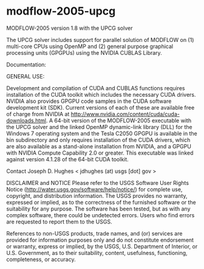modflow-2005-upcg
=================

MODFLOW-2005 version 1.8 with the UPCG solver

The UPCG solver includes support for parallel solution of MODFLOW on 
(1) multi-core CPUs using OpenMP and (2) general purpose graphical
processing units (GPGPUs) using the NVIDIA CUBLAS Library.

Documentation:


GENERAL USE:

Development and compilation of CUDA and CUBLAS functions requires installation of the CUDA toolkit which includes the necessary CUDA drivers. NVIDIA also provides GPGPU code samples in the CUDA software development kit (SDK). Current versions of each of these are available free of charge from NVIDIA at http://www.nvidia.com/content/cuda/cuda-downloads.html. A 64-bit version of the MODFLOW-2005 executable with the UPCG solver and the linked OpenMP dynamic-link library (DLL) for the Windows 7 operating system and the Tesla C2050 GPGPU is available in the bin subdirectory and only requires installation of the CUDA drivers, which are also available as a stand-alone installation from NVIDIA, and a GPGPU with NVIDIA Compute Capability 2.0 or greater. This executable was linked against version 4.1.28 of the 64-bit CUDA toolkit.

Contact Joseph D. Hughes < jdhughes (at) usgs [dot] gov >


DISCLAIMER and NOTICE
Please refer to the USGS Software User Rights Notice (http://water.usgs.gov/software/help/notice/) for complete use, copyright, and distribution information. The USGS provides no warranty, expressed or implied, as to the correctness of the furnished software or the suitability for any purpose. The software has been tested, but as with any complex software, there could be undetected errors. Users who find errors are requested to report them to the USGS.

References to non-USGS products, trade names, and (or) services are provided for information purposes only and do not constitute endorsement or warranty, express or implied, by the USGS, U.S. Department of Interior, or U.S. Government, as to their suitability, content, usefulness, functioning, completeness, or accuracy.

